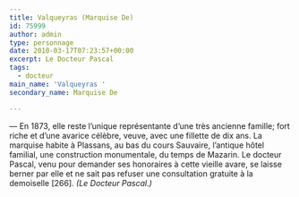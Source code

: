 ```yaml
---
title: Valqueyras (Marquise De)
id: 75999
author: admin
type: personnage
date: 2010-03-17T07:23:57+00:00
excerpt: Le Docteur Pascal
tags:
  - docteur
main_name: 'Valqueyras '
secondary_name: Marquise De

---
```

— En 1873, elle reste l&rsquo;unique représentante d&rsquo;une très ancienne famille; fort riche et d&rsquo;une avarice célèbre, veuve, avec une fillette de dix ans. La marquise habite à Plassans, au bas du cours Sauvaire, l&rsquo;antique hôtel familial, une construction monumentale, du temps de Mazarin. Le docteur Pascal, venu pour demander ses honoraires à cette vieille avare, se laisse berner par elle et ne sait pas refuser une consultation gratuite à la demoiselle [266]. _(Le Docteur Pascal.)_